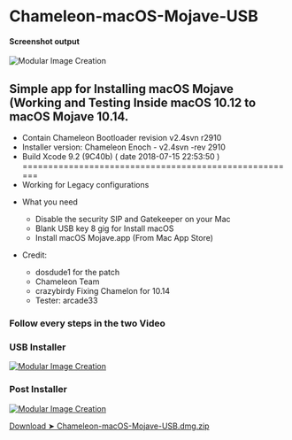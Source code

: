 # Chameleon-macOS-Mojave-USB
#### Screenshot output
![Modular Image Creation](https://i25.servimg.com/u/f25/18/50/18/69/captu240.png)

## Simple app for Installing macOS Mojave (Working and Testing Inside macOS 10.12 to macOS Mojave 10.14.

  - Contain Chameleon Bootloader revision v2.4svn r2910
  - Installer version: Chameleon Enoch - v2.4svn -rev 2910
  - Build Xcode  9.2 (9C40b) ( date 2018-07-15 22:53:50 ) 
  ======================================================
  - Working for Legacy configurations

* What you need

   - Disable the security SIP and Gatekeeper on your Mac
   - Blank USB key 8 gig for Install macOS
   - Install macOS Mojave.app (From Mac App Store)
 
* Credit: 
   - dosdude1 for the patch
   - Chameleon Team
   - crazybirdy Fixing Chamelon for 10.14
   - Tester: arcade33

### Follow every steps in the two Video

### USB Installer
                           
[![Modular Image Creation](https://i25.servimg.com/u/f25/18/50/18/69/macosm10.png)](https://youtu.be/dG5HG60EzT0)

### Post Installer

[![Modular Image Creation](https://i25.servimg.com/u/f25/18/50/18/69/macosm10.png)](https://youtu.be/FSF5oO4VDUA)


[Download ➤ Chameleon-macOS-Mojave-USB.dmg.zip](https://github.com/chris1111/Chameleon-macOS-Mojave-USB/releases/tag/V1)

